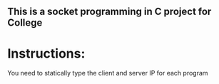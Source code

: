 ## This is a socket programming in C project for College
# Instructions: 
You need to statically type the client and server IP for each program
